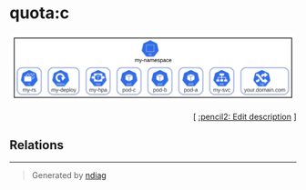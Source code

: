 # quota:c

![diagram](label-quota_c.svg)



<p align="right">
  [ <a href="../input/ndiag.descriptions/_label-quota_c.md">:pencil2: Edit description</a> ]
<p>

## Relations

---

> Generated by [ndiag](https://github.com/k1LoW/ndiag)
